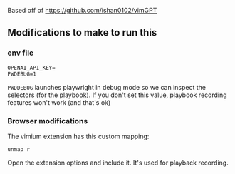 Based off of https://github.com/ishan0102/vimGPT

## Modifications to make to run this

### env file
```
OPENAI_API_KEY=
PWDEBUG=1
```
`PWDDEBUG` launches playwright in debug mode so we can inspect the selectors (for the playbook). If you don't set this value, playbook recording features won't work (and that's ok)

### Browser modifications
The vimium extension has this custom mapping:
```
unmap r
```
Open the extension options and include it. It's used for playback recording.
